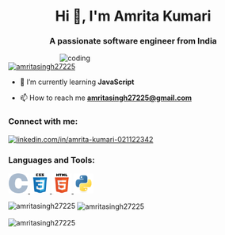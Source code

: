 <h1 align="center">Hi 👋, I'm Amrita Kumari</h1>
<h3 align="center">A passionate software engineer from India</h3>

<img align="right" width="400" alt="coding" src="https://user-images.githubusercontent.com/113302094/211284885-f4291eef-88a6-48cb-a06e-28c3481a75b0.gif">

<p align="left"> <a href="https://github.com/ryo-ma/github-profile-trophy"><img src="https://github-profile-trophy.vercel.app/?username=amritasingh27225" alt="amritasingh27225" /></a> </p>

- 🌱 I’m currently learning **JavaScript**

- 📫 How to reach me **amritasingh27225@gmail.com**

<h3 align="left">Connect with me:</h3>
<p align="left">
<a href="https://linkedin.com/in/linkedin.com/in/amrita-kumari-021122342" target="blank"><img align="center" src="https://raw.githubusercontent.com/rahuldkjain/github-profile-readme-generator/master/src/images/icons/Social/linked-in-alt.svg" alt="linkedin.com/in/amrita-kumari-021122342" height="30" width="40" /></a>
</p>

<h3 align="left">Languages and Tools:</h3>
<p align="left"> <a href="https://www.cprogramming.com/" target="_blank" rel="noreferrer"> <img src="https://raw.githubusercontent.com/devicons/devicon/master/icons/c/c-original.svg" alt="c" width="40" height="40"/> </a> <a href="https://www.w3schools.com/css/" target="_blank" rel="noreferrer"> <img src="https://raw.githubusercontent.com/devicons/devicon/master/icons/css3/css3-original-wordmark.svg" alt="css3" width="40" height="40"/> </a> <a href="https://www.w3.org/html/" target="_blank" rel="noreferrer"> <img src="https://raw.githubusercontent.com/devicons/devicon/master/icons/html5/html5-original-wordmark.svg" alt="html5" width="40" height="40"/> </a> <a href="https://www.python.org" target="_blank" rel="noreferrer"> <img src="https://raw.githubusercontent.com/devicons/devicon/master/icons/python/python-original.svg" alt="python" width="40" height="40"/> </a> </p>

<p><img align="left" src="https://github-readme-stats.vercel.app/api/top-langs?username=amritasingh27225&show_icons=true&locale=en&layout=compact" alt="amritasingh27225" /></p>

<p>&nbsp;<img align="center" src="https://github-readme-stats.vercel.app/api?username=amritasingh27225&show_icons=true&locale=en" alt="amritasingh27225" /></p>

<p><img align="center" src="https://github-readme-streak-stats.herokuapp.com/?user=amritasingh27225&" alt="amritasingh27225" /></p>
